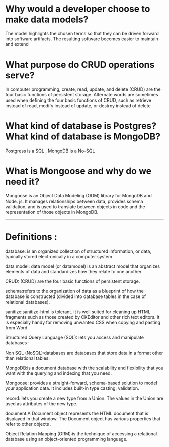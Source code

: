 # Why would a developer choose to make data models?

The model highlights the chosen terms so that they can be driven forward into software artifacts. The resulting software becomes easier to maintain and extend

# What purpose do CRUD operations serve?

In computer programming, create, read, update, and delete (CRUD) are the four basic functions of persistent storage. Alternate words are sometimes used when defining the four basic functions of CRUD, such as retrieve instead of read, modify instead of update, or destroy instead of delete

# What kind of database is Postgres? What kind of database is MongoDB? 

Postgress is a SQL , MongoDB is a No-SQL

# What is Mongoose and why do we need it?

Mongoose is an Object Data Modeling (ODM) library for MongoDB and Node. js. It manages relationships between data, provides schema validation, and is used to translate between objects in code and the representation of those objects in MongoDB.


------------------------------------
# Definitions :

database: is an organized collection of structured information, or data, typically stored electronically in a computer system

data model: data model (or datamodel) is an abstract model that organizes elements of data and standardizes how they relate to one another 

CRUD: (CRUD) are the four basic functions of persistent storage.

schema:refers to the organization of data as a blueprint of how the database is constructed (divided into database tables in the case of relational databases). 

sanitize:sanitize-html is tolerant. It is well suited for cleaning up HTML fragments such as those created by CKEditor and other rich text editors. It is especially handy for removing unwanted CSS when copying and pasting from Word.

Structured Query Language (SQL): lets you access and manipulate databases ·

Non SQL (NoSQL):databases are databases that store data in a format other than relational tables.

MongoDB:is a document database with the scalability and flexibility that you want with the querying and indexing that you need.

Mongoose: provides a straight-forward, schema-based solution to model your application data. It includes built-in type casting, validation.

record: lets you create a new type from a Union. The values in the Union are used as attributes of the new type.

document:A Document object represents the HTML document that is displayed in that window. The Document object has various properties that refer to other objects .

Object Relation Mapping (ORM):is the technique of accessing a relational database using an object-oriented programming language.